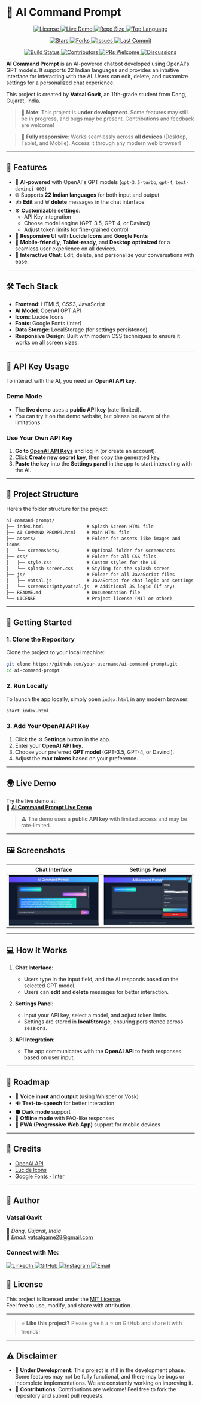 # 🤖 **AI Command Prompt**

<p align="center">
  <!-- Main Project Info -->
  <a href="LICENSE">
    <img src="https://img.shields.io/github/license/NONSTOPPEBLE/AI-COMMAND-PROMPT?style=for-the-badge" alt="License">
  </a>
  <a href="http://mmtpro.42web.io/VATSAL%20AI%20RROJECT/AI%20COMMAND%20PROMPT.html">
    <img src="https://img.shields.io/badge/Live-Demo-blueviolet?style=for-the-badge&logo=google-chrome&logoColor=white" alt="Live Demo">
  </a>
  <a href="https://github.com/NONSTOPPEBLE/AI-COMMAND-PROMPT">
    <img src="https://img.shields.io/github/repo-size/NONSTOPPEBLE/AI-COMMAND-PROMPT?style=for-the-badge" alt="Repo Size">
  </a>
  <a href="https://github.com/NONSTOPPEBLE/AI-COMMAND-PROMPT">
    <img src="https://img.shields.io/github/languages/top/NONSTOPPEBLE/AI-COMMAND-PROMPT?style=for-the-badge" alt="Top Language">
  </a>
</p>

<p align="center">
  <!-- GitHub Insights -->
  <a href="https://github.com/NONSTOPPEBLE/AI-COMMAND-PROMPT/stargazers">
    <img src="https://img.shields.io/github/stars/NONSTOPPEBLE/AI-COMMAND-PROMPT?style=for-the-badge&logo=github" alt="Stars">
  </a>
  <a href="https://github.com/NONSTOPPEBLE/AI-COMMAND-PROMPT/network/members">
    <img src="https://img.shields.io/github/forks/NONSTOPPEBLE/AI-COMMAND-PROMPT?style=for-the-badge&logo=github" alt="Forks">
  </a>
  <a href="https://github.com/NONSTOPPEBLE/AI-COMMAND-PROMPT/issues">
    <img src="https://img.shields.io/github/issues/NONSTOPPEBLE/AI-COMMAND-PROMPT?style=for-the-badge&logo=github" alt="Issues">
  </a>
  <a href="https://github.com/NONSTOPPEBLE/AI-COMMAND-PROMPT/commits">
    <img src="https://img.shields.io/github/last-commit/NONSTOPPEBLE/AI-COMMAND-PROMPT?style=for-the-badge&logo=git" alt="Last Commit">
  </a>
</p>

<p align="center">
  <!-- Build and Contribution -->
  <a href="https://github.com/NONSTOPPEBLE/AI-COMMAND-PROMPT/actions">
    <img src="https://img.shields.io/github/actions/workflow/status/NONSTOPPEBLE/AI-COMMAND-PROMPT/build.yml?style=for-the-badge&label=BUILD&logo=githubactions&logoColor=white" alt="Build Status">
  </a>
  <a href="https://github.com/NONSTOPPEBLE/AI-COMMAND-PROMPT/graphs/contributors">
    <img src="https://img.shields.io/github/contributors/NONSTOPPEBLE/AI-COMMAND-PROMPT?style=for-the-badge" alt="Contributors">
  </a>
  <a href="https://github.com/NONSTOPPEBLE/AI-COMMAND-PROMPT/pulls">
    <img src="https://img.shields.io/badge/PRs-Welcome-brightgreen?style=for-the-badge&logo=gitbook" alt="PRs Welcome">
  </a>
  <a href="https://github.com/NONSTOPPEBLE/AI-COMMAND-PROMPT/discussions">
    <img src="https://img.shields.io/badge/Join-Discussion-yellow?style=for-the-badge&logo=github" alt="Discussions">
  </a>
</p>

**AI Command Prompt** is an AI-powered chatbot developed using OpenAI's GPT models. It supports 22 Indian languages and provides an intuitive interface for interacting with the AI. Users can edit, delete, and customize settings for a personalized chat experience.

This project is created by **Vatsal Gavit**, an 11th-grade student from Dang, Gujarat, India. 

> 🚧 **Note**: This project is **under development**. Some features may still be in progress, and bugs may be present. Contributions and feedback are welcome!

> 📱 **Fully responsive**: Works seamlessly across **all devices** (Desktop, Tablet, and Mobile). Access it through any modern web browser!

---

## 🌟 **Features**

- 🧠 **AI-powered** with OpenAI's GPT models (`gpt-3.5-turbo`, `gpt-4`, `text-davinci-003`)
- 🌐 Supports **22 Indian languages** for both input and output
- ✍️ **Edit** and 🗑️ **delete** messages in the chat interface
- ⚙️ **Customizable settings**:
  - API Key integration
  - Choose model engine (GPT-3.5, GPT-4, or Davinci)
  - Adjust token limits for fine-grained control
- 🎨 **Responsive UI** with **Lucide Icons** and **Google Fonts**
- 📱 **Mobile-friendly**, **Tablet-ready**, and **Desktop optimized** for a seamless user experience on all devices.
- 💬 **Interactive Chat**: Edit, delete, and personalize your conversations with ease.
  
---

## 🛠️ **Tech Stack**

- **Frontend**: HTML5, CSS3, JavaScript
- **AI Model**: OpenAI GPT API
- **Icons**: Lucide Icons
- **Fonts**: Google Fonts (Inter)
- **Data Storage**: LocalStorage (for settings persistence)
- **Responsive Design**: Built with modern CSS techniques to ensure it works on all screen sizes.

---

## 🔐 **API Key Usage**

To interact with the AI, you need an **OpenAI API key**.

### **Demo Mode**

- The **live demo** uses a **public API key** (rate-limited).
- You can try it on the demo website, but please be aware of the limitations.

### **Use Your Own API Key**

1. **Go to [OpenAI API Keys](https://platform.openai.com/account/api-keys)** and log in (or create an account).
2. Click **Create new secret key**, then copy the generated key.
3. **Paste the key** into the **Settings panel** in the app to start interacting with the AI.

---

## 📁 **Project Structure**

Here’s the folder structure for the project:

```
ai-command-prompt/
├── index.html                # Splash Screen HTML file
├── AI COMMAND PROMPT.html    # Main HTML file
├── assets/                   # Folder for assets like images and icons
│   └── screenshots/          # Optional folder for screenshots
├── css/                      # Folder for all CSS files
│   ├── style.css             # Custom styles for the UI
│   └── splash-screen.css     # Styling for the splash screen
├── js/                       # Folder for all JavaScript files
│   ├── vatsal.js             # JavaScript for chat logic and settings
│   └── screenscriptbyvatsal.js  # Additional JS logic (if any)
├── README.md                 # Documentation file
└── LICENSE                   # Project license (MIT or other)
```

---

## 🚀 **Getting Started**

### 1. **Clone the Repository**

Clone the project to your local machine:

```bash
git clone https://github.com/your-username/ai-command-prompt.git
cd ai-command-prompt
```

### 2. **Run Locally**

To launch the app locally, simply open `index.html` in any modern browser:

```bash
start index.html
```

### 3. **Add Your OpenAI API Key**

1. Click the ⚙️ **Settings** button in the app.
2. Enter your **OpenAI API key**.
3. Choose your preferred **GPT model** (GPT-3.5, GPT-4, or Davinci).
4. Adjust the **max tokens** based on your preference.

---

## 🌍 **Live Demo**

Try the live demo at:  
🔗 **[AI Command Prompt Live Demo](http://mmtpro.42web.io/VATSAL%20AI%20RROJECT/)**

> ⚠️ The demo uses a **public API key** with limited access and may be rate-limited.

---

## 🖼️ **Screenshots**

| Chat Interface | Settings Panel |
|----------------|----------------|
| ![Chat](screenshots/chat-interface.png) | ![Settings](screenshots/setting-panel.png) |

---

## 💻 **How It Works**

1. **Chat Interface**: 
    - Users type in the input field, and the AI responds based on the selected GPT model.
    - Users can **edit** and **delete** messages for better interaction.

2. **Settings Panel**: 
    - Input your API key, select a model, and adjust token limits.
    - Settings are stored in **localStorage**, ensuring persistence across sessions.

3. **API Integration**: 
    - The app communicates with the **OpenAI API** to fetch responses based on user input.

---

## 🔮 **Roadmap**

- 🎤 **Voice input and output** (using Whisper or Vosk)
- 🔊 **Text-to-speech** for better interaction
- 🌑 **Dark mode** support
- 📶 **Offline mode** with FAQ-like responses
- 📱 **PWA (Progressive Web App)** support for mobile devices

---

## 🙏 **Credits**

- [OpenAI API](https://platform.openai.com/)
- [Lucide Icons](https://lucide.dev/)
- [Google Fonts - Inter](https://fonts.google.com/specimen/Inter)

---

## 👤 **Author**

### **Vatsal Gavit**
📍 *Dang, Gujarat, India*  
📧 *Email*: [vatsalgame28@gmail.com](mailto:vatsalgame28@gmail.com)  

### Connect with Me:
<p align="left">
  <a href="https://www.linkedin.com/in/vatsal-gavit-787608274" target="_blank">
    <img src="https://img.shields.io/badge/LinkedIn-@VATSAL--GAVIT-0A66C2?style=for-the-badge&logo=linkedin&logoColor=white" alt="LinkedIn">
  </a>
  <a href="https://github.com/NONSTOPPEBLE" target="_blank">
    <img src="https://img.shields.io/badge/GitHub-@NONSTOPPEBLE-181717?style=for-the-badge&logo=github&logoColor=white" alt="GitHub">
  </a>
  <a href="https://www.instagram.com/vatsal_.x.09_/" target="_blank">
    <img src="https://img.shields.io/badge/Instagram-@vatsal_.x.09_-E4405F?style=for-the-badge&logo=instagram&logoColor=white" alt="Instagram">
  </a>
  <a href="mailto:vatsalgame28@gmail.com">
    <img src="https://img.shields.io/badge/Email-📧-0077B5?style=for-the-badge&logo=gmail&logoColor=white" alt="Email">
  </a>
</p>

## 📄 **License**

This project is licensed under the [MIT License](LICENSE).  
Feel free to use, modify, and share with attribution.

---

> ⭐ **Like this project?** Please give it a ⭐ on GitHub and share it with friends!

---

## ⚠️ **Disclaimer**

- 🚧 **Under Development**: This project is still in the development phase. Some features may not be fully functional, and there may be bugs or incomplete implementations. We are constantly working on improving it.
- 💬 **Contributions**: Contributions are welcome! Feel free to fork the repository and submit pull requests.
```

